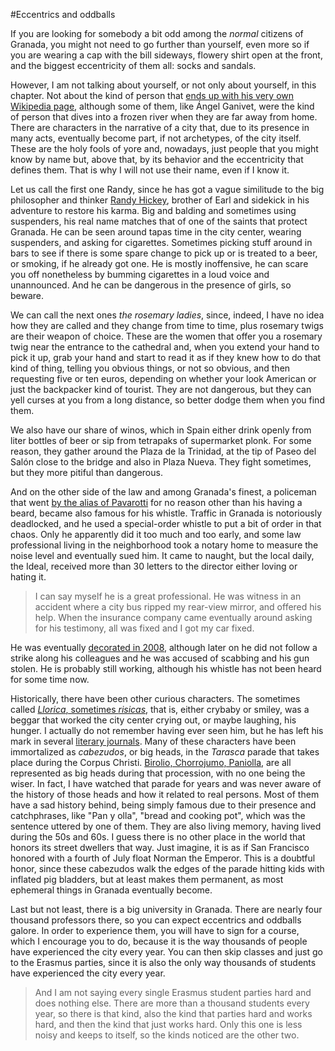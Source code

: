 #Eccentrics and oddballs

If you are looking for somebody a bit odd among the *normal* citizens of Granada, you might not need to go further than yourself, even more so if you are wearing a cap with the bill sideways, flowery shirt open at the front, and the biggest eccentricity of them all: socks and sandals.

However, I am not talking about yourself, or not only about yourself, in this chapter. Not about the kind of person that [ends up with his very own Wikipedia page](https://es.wikipedia.org/wiki/Anexo:Personajes_destacados_de_Granada), although some of them, like Ángel Ganivet, were the kind of person that dives into a frozen river when they are far away from home. There are characters in the narrative of a city that, due to its presence in many acts, eventually become part, if not archetypes, of the city itself. These are the holy fools of yore and, nowadays, just people that you might know by name but, above that, by its behavior and the eccentricity that defines them. That is why I will not use their name, even if I know it.

Let us call the first one Randy, since he has got a vague similitude to the big philosopher and thinker [Randy Hickey](http://www.imdb.com/character/ch0017463/quotes), brother of Earl and sidekick in his adventure to restore his karma. Big and balding and sometimes using suspenders, his real name matches that of one of the saints that protect Granada. He can be seen around tapas time in the city center, wearing suspenders, and asking for cigarettes. Sometimes picking stuff around in bars to see if there is some spare change to pick up or is treated to a beer, or smoking, if he already got one. He is mostly inoffensive, he can scare you off nonetheless by bumming cigarettes in a loud voice and unannounced. And he can be dangerous in the presence of girls, so beware. 

We can call the next ones *the rosemary ladies*, since, indeed, I have no idea how they are called and they change from time to time, plus rosemary twigs are their weapon of choice. These are the women that offer you a rosemary twig near the entrance to the cathedral and, when you extend your hand to pick it up, grab your hand and start to read it as if they knew how to do that kind of thing, telling you obvious things, or not so obvious, and then requesting five or ten euros, depending on whether your look American or just the backpacker kind of tourist. They are not dangerous, but they can yell curses at you from a long distance, so better dodge them when you find them.

We also have our share of winos, which in Spain either drink openly from liter bottles of beer or sip from tetrapaks of supermarket plonk. For some reason, they gather around the Plaza de la Trinidad, at the tip of Paseo del Salón close to the bridge and also in Plaza Nueva. They fight sometimes, but they more pitiful than dangerous.

And on the other side of the law and among Granada's finest, a policeman that went [by the alias of Pavarotti](http://www.ideal.es/granada/20130206/local/granada/anecdotas-pitadas-pavarotti-201302061347.html) for no reason other than his having a beard, became also famous for his whistle. Traffic in Granada is notoriously deadlocked, and he used a special-order whistle to put a bit of order in that chaos. Only he apparently did it too much and too early, and some law professional living in the neighborhood took a notary home to measure the noise level and eventually sued him. It came to naught, but the local daily, the Ideal, received more than 30 letters to the director either loving or hating it.

>I can say myself he is a great professional. He was witness in an accident where a city bus ripped my rear-view mirror, and offered his help. When the insurance company came eventually around asking for his testimony, all was fixed and I got my car fixed. 

He was eventually [decorated in 2008](http://www.20minutos.es/noticia/339353/0/granada/condecora/pavarotti/), although later on he did not follow a strike along his colleagues and he was accused of scabbing and his gun stolen. He is probably still working, although his whistle has not been heard for some time now.

Historically, there have been other curious characters. The sometimes called [*Llorica*, sometimes *risicas*](http://purpuranevada.blogspot.com.es/2014/03/tengo-hambre-mucha-hambre_5.html), that is, either crybaby or smiley, was a beggar that worked the city center crying out, or maybe laughing, his hunger. I actually do not remember having ever seen him, but he has left his mark in several [literary journals](http://olvidos.es/pages/olvidos_de_granada_6). Many of these characters have been immortalized as *cabezudos*, or big heads, in the *Tarasca* parade that takes place during the Corpus Christi. [Birolio, Chorrojumo, Paniolla](http://www.perrinche.com/tarasca/diablillos.htm), are all represented as big heads during that procession, with no one being the wiser. In fact, I have watched that parade for years and was never aware of the history of those heads and how it related to real persons. Most of them have a sad history behind, being simply famous due to their presence and catchphrases, like "Pan y olla", "bread and cooking pot", which was the sentence uttered by one of them. They are also living memory, having lived during the 50s and 60s. I guess there is no other place in the world that honors its street dwellers that way. Just imagine, it is as if San Francisco honored with a fourth of July float Norman the Emperor. This is a doubtful honor, since these cabezudos walk the edges of the parade hitting kids with inflated pig bladders, but at least makes them permanent, as most ephemeral things in Granada eventually become. 

Last but not least, there is a big university in Granada. There are nearly four thousand professors there, so you can expect eccentrics and oddballs galore. In order to experience them, you will have to sign for a course, which I encourage you to do, because it is the way thousands of people have experienced the city every year. You can then skip classes and just go to the Erasmus parties, since it is also the only way thousands of students have experienced the city every year.

>And I am not saying every single Erasmus student parties hard and does nothing else. There are more than a thousand students every year, so there is that kind, also the kind that parties hard and works hard, and then the kind that just works hard. Only this one is less noisy and keeps to itself, so the kinds noticed are the other two. 

